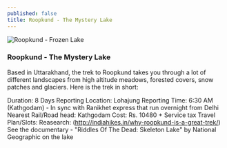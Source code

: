 ```yaml
---
published: false
title: Roopkund - The Mystery Lake
---
```

![Roopkund - Frozen Lake]({{site.baseurl}}/_posts/Rk1-5.jpg)


### Roopkund - The Mystery Lake

Based in Uttarakhand, the trek to Roopkund takes you through a lot of different landscapes from high altitude meadows, forested covers, snow patches and glaciers. Here is the trek in short:

Duration: 8 Days
Reporting Location: Lohajung
Reporting Time: 6:30 AM (Kathgodam) - In sync with Ranikhet express that run overnight from Delhi
Nearest Rail/Road head: Kathgodam
Cost: Rs. 10480 + Service tax
Travel Plan/Slots:
Reasearch: 
(http://indiahikes.in/why-roopkund-is-a-great-trek/) 
See the documentary - "Riddles Of The Dead: Skeleton Lake" by National Geographic on the lake
